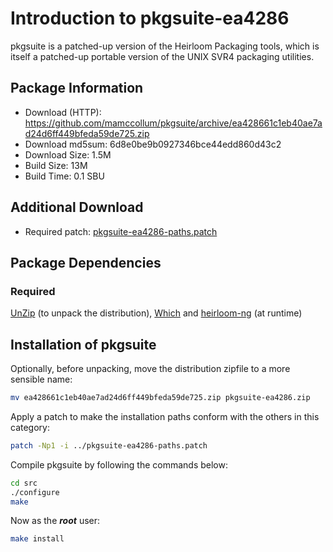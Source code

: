 # Introduction to pkgsuite-ea4286
pkgsuite is a patched-up version of the Heirloom Packaging tools, which is itself a patched-up
portable version of the UNIX SVR4 packaging utilities.

## Package Information
- Download (HTTP): https://github.com/mamccollum/pkgsuite/archive/ea428661c1eb40ae7ad24d6ff449bfeda59de725.zip
- Download md5sum: 6d8e0be9b0927346bce44edd860d43c2
- Download Size: 1.5M
- Build Size: 13M
- Build Time: 0.1 SBU

## Additional Download
- Required patch: [pkgsuite-ea4286-paths.patch](./patches/pkgsuite/pkgsuite-ea4286-paths.patch)

## Package Dependencies
### Required
  [UnZip](https://www.linuxfromscratch.org/blfs/view/svn/general/unzip.html) (to unpack the distribution),
  [Which](https://www.linuxfromscratch.org/blfs/view/svn/general/which.html) and
  [heirloom-ng](./2-heirloom-ng.md) (at runtime)

## Installation of pkgsuite
Optionally, before unpacking, move the distribution zipfile to a more sensible name:
```Bash
mv ea428661c1eb40ae7ad24d6ff449bfeda59de725.zip pkgsuite-ea4286.zip
```

Apply a patch to make the installation paths conform with the others in this category:
```Bash
patch -Np1 -i ../pkgsuite-ea4286-paths.patch
```

Compile pkgsuite by following the commands below:
```Bash
cd src
./configure
make
```

Now as the ***root*** user:
```Bash
make install
```
